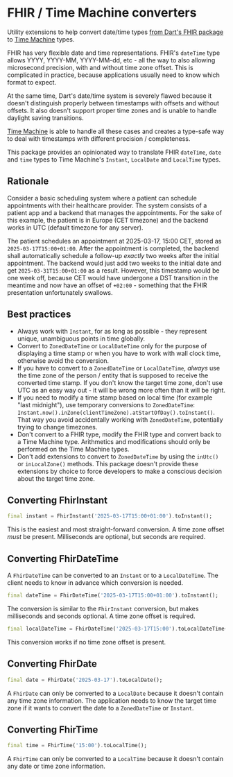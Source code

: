 # FHIR / Time Machine converters

Utility extensions to help convert date/time types [from Dart's FHIR package](https://github.com/fhir-fli) to [Time Machine](https://github.com/evoleen/time_machine2) types.

FHIR has very flexible date and time representations. FHIR's `dateTime` type allows YYYY, YYYY-MM, YYYY-MM-dd, etc - all the way to also allowing microsecond precision, with and without time zone offset. This is complicated in practice, because applications usually need to know which format to expect.

At the same time, Dart's date/time system is severely flawed because it doesn't distinguish properly between timestamps with offsets and without offsets. It also doesn't support proper time zones and is unable to handle daylight saving transitions.

[Time Machine](https://pub.dev/packages/time_machine2) is able to handle all these cases and creates a type-safe way to deal with timestamps with different precision / completeness.

This package provides an opinionated way to translate FHIR `dateTime`, `date` and `time` types to Time Machine's `Instant`, `LocalDate` and `LocalTime` types.

## Rationale

Consider a basic scheduling system where a patient can schedule appointments with their healthcare provider. The system consists of a patient app and a backend that manages the appointments. For the sake of this example, the patient is in Europe (CET timezone) and the backend works in UTC (default timezone for any server).

The patient schedules an appointment at 2025-03-17, 15:00 CET, stored as `2025-03-17T15:00+01:00`. After the appointment is completed, the backend shall automatically schedule a follow-up *exactly* two weeks after the initial appointment. The backend would just add two weeks to the initial date and get `2025-03-31T15:00+01:00` as a result. However, this timestamp would be one week off, because CET would have undergone a DST transition in the meantime and now have an offset of `+02:00` - something that the FHIR presentation unfortunately swallows.

## Best practices

- Always work with `Instant`, for as long as possible - they represent unique, unambiguous points in time globally.
- Convert to `ZonedDateTime` or `LocalDateTime` only for the purpose of displaying a time stamp or when you have to work with wall clock time, otherwise avoid the conversion.
- If you have to convert to a `ZonedDateTime` or `LocalDateTime`, *always* use the time zone of the person / entity that is supposed to receive the converted time stamp. If you don't know the target time zone, don't use UTC as an easy way out - it will be wrong more often than it will be right.
- If you need to modify a time stamp based on local time (for example "last midnight"), use temporary conversions to `ZonedDateTime`: `Instant.now().inZone(clientTimeZone).atStartOfDay().toInstant()`. That way you avoid accidentally working with `ZonedDateTime`, potentially trying to change timezones.
- Don't convert to a FHIR type, modify the FHIR type and convert back to a Time Machine type. Arithmetics and modifications should only be performed on the Time Machine types.
- Don't add extensions to convert to `ZonedDateTime` by using the `inUtc()` or `inLocalZone()` methods. This package doesn't provide these extensions by choice to force developers to make a conscious decision about the target time zone.

## Converting FhirInstant

```dart
final instant = FhirInstant('2025-03-17T15:00+01:00').toInstant();
```

This is the easiest and most straight-forward conversion. A time zone offset *must* be present. Milliseconds are optional, but seconds are required.

## Converting FhirDateTime

A `FhirDateTime` can be converted to an `Instant` or to a `LocalDateTime`. The client needs to know in advance which conversion is needed.

```dart
final dateTime = FhirDateTime('2025-03-17T15:00+01:00').toInstant();
```

The conversion is similar to the `FhirInstant` conversion, but makes milliseconds and seconds optional. A time zone offset is required.

```dart
final localDateTime = FhirDateTime('2025-03-17T15:00').toLocalDateTime();
```

This conversion works if no time zone offset is present.

## Converting FhirDate

```dart
final date = FhirDate('2025-03-17').toLocalDate();
```

A `FhirDate` can only be converted to a `LocalDate` because it doesn't contain any time zone information. The application needs to know the target time zone if it wants to convert the date to a `ZonedDateTime` or `Instant`.

## Converting FhirTime

```dart
final time = FhirTime('15:00').toLocalTime();
```

A `FhirTime` can only be converted to a `LocalTime` because it doesn't contain any date or time zone information.

